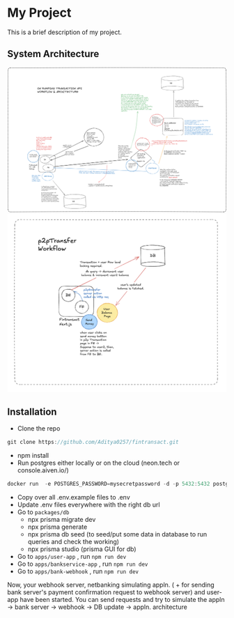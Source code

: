# My Project

This is a brief description of my project.

## System Architecture

![OnRamping System Architecture & Workflow](https://github.com/Aditya0257/fintransact/blob/master/onRampTransc_lightmode_img.png)
![Peer to Peer (p2p) Workflow](https://github.com/Aditya0257/fintransact/blob/master/p2pTransferWorkflow.png)

## Installation

- Clone the repo

```jsx
git clone https://github.com/Aditya0257/fintransact.git
```

- npm install
- Run postgres either locally or on the cloud (neon.tech or console.aiven.io/)

```jsx
docker run  -e POSTGRES_PASSWORD=mysecretpassword -d -p 5432:5432 postgres
```

- Copy over all .env.example files to .env
- Update .env files everywhere with the right db url
- Go to `packages/db`
  - npx prisma migrate dev
  - npx prisma generate
  - npx prisma db seed (to seed/put some data in database to run queries and check the working)
  - npx prisma studio (prisma GUI for db)
- Go to `apps/user-app` , run `npm run dev`
- Go to `apps/bankservice-app` , run `npm run dev`
- Go to `apps/bank-webhook` , run `npm run dev`

Now, your webhook server, netbanking simulating appln. ( + for sending bank server's payment confirmation request to webhook server) and user-app have been started.
You can send requests and try to simulate the appln -> bank server -> webhook -> DB update -> appln. architecture

